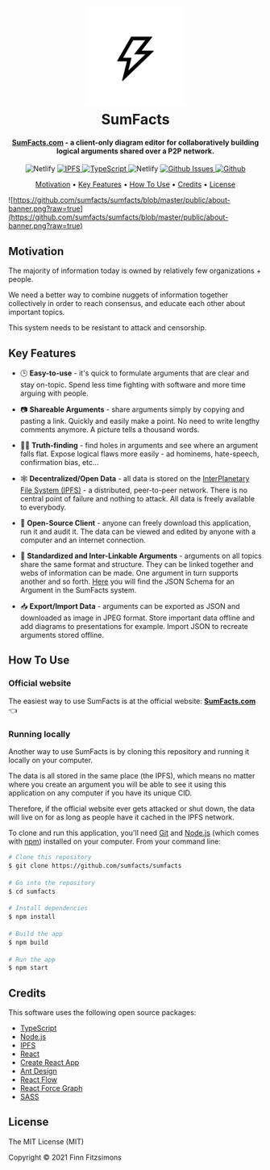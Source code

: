 <h1 align="center">
  <br>
  <a href="https://sumfacts.com">
    <img src="https://github.com/sumfacts/sumfacts/blob/master/public/logo-large.png?raw=true" alt="SumFacts" width="200">
  </a>
  <br>
  SumFacts
  <br>
</h1>

<h4 align="center"><a href="https://sumfacts.com">SumFacts.com</a> - a client-only diagram editor for collaboratively building logical arguments shared over a P2P network.
</h4>

<p align="center">
  <img alt="Netlify" src="https://img.shields.io/netlify/e0dfd289-d0eb-49f1-8c8b-7cef447e8060">
  <a href="http://ipfs.io/">
    <img alt="IPFS" src="https://img.shields.io/badge/project-IPFS-blue.svg?style=flat-square">
  </a>
  <a href="https://www.typescriptlang.org/">
    <img alt="TypeScript" src="https://img.shields.io/badge/built_with-TypeScript-blue.svg?style=flat-square">
  </a>
  <img alt="Netlify" src="https://img.shields.io/netlify/e0dfd289-d0eb-49f1-8c8b-7cef447e8060">
  <a href="https://github.com/sumfacts/sumfacts/issues">
    <img alt="Github Issues" src="https://img.shields.io/github/issues/sumfacts/sumfacts.svg">
  </a>
<!--   <a href="https://github.com/sumfacts/sumfacts/network">
    <img alt="Github " src="https://img.shields.io/github/forks/sumfacts/sumfacts.svg">
  </a> -->
  <a href="https://github.com/sumfacts/sumfacts/stargazers">
    <img alt="Github " src="https://img.shields.io/github/stars/sumfacts/sumfacts.svg">
  </a>
<!--   <a href="https://github.com/sumfacts/sumfacts/releases">
    <img alt="Github " src="https://img.shields.io/github/v/release/sumfacts/sumfacts.svg">
  </a> -->
</p>

<p align="center">
  <a href="#motivation">Motivation</a> •
  <a href="#key-features">Key Features</a> •
  <a href="#how-to-use">How To Use</a> •
  <a href="#credits">Credits</a> •
  <a href="#license">License</a>
</p>

![https://github.com/sumfacts/sumfacts/blob/master/public/about-banner.png?raw=true](https://github.com/sumfacts/sumfacts/blob/master/public/about-banner.png?raw=true)

## Motivation

The majority of information today is owned by relatively few organizations + people.

We need a better way to combine nuggets of information together collectively in order to reach consensus, and educate each other about important topics.

This system needs to be resistant to attack and censorship.

## Key Features

* 🕒 __Easy-to-use__ - it's quick to formulate arguments that are clear and stay on-topic. Spend less time fighting with software and more time arguing with people.

* 📷 __Shareable Arguments__ - share arguments simply by copying and pasting a link. Quickly and easily make a point. No need to write lengthy comments anymore. A picture tells a thousand words.

* 🕵️‍♂️ __Truth-finding__ - find holes in arguments and see where an argument falls flat. Expose logical flaws more easily - ad hominems, hate-speech, confirmation bias, etc...

* 🕸️ __Decentralized/Open Data__ - all data is stored on the [InterPlanetary File System (IPFS)](https://ipfs.io/) - a distributed, peer-to-peer network. There is no central point of failure and nothing to attack. All data is freely available to everybody.

* 📂 __Open-Source Client__ - anyone can freely download this application, run it and audit it. The data can be viewed and edited by anyone with a computer and an internet connection.

* 🔗 __Standardized and Inter-Linkable Arguments__ - arguments on all topics share the same format and structure. They can be linked together and webs of information can be made. One argument in turn supports another and so forth. [Here](https://github.com/sumfacts/sumfacts/blob/master/src/schema/v1/argument.json) you will find the JSON Schema for an Argument in the SumFacts system.

* 📥 __Export/Import Data__ - arguments can be exported as JSON and downloaded as image in JPEG format. Store important data offline and add diagrams to presentations for example. Import JSON to recreate arguments stored offline.


## How To Use

### Official website

The easiest way to use SumFacts is at the official website: **[SumFacts.com](https://sumfacts.com)** 👈

### Running locally

Another way to use SumFacts is by cloning this repository and running it locally on your computer.

The data is all stored in the same place (the IPFS), which means no matter where you create an argument you will be able to see it using this application on any computer if you have its unique CID.

Therefore, if the official website ever gets attacked or shut down, the data will live on for as long as people have it cached in the IPFS network.

To clone and run this application, you'll need [Git](https://git-scm.com) and [Node.js](https://nodejs.org/en/download/) (which comes with [npm](http://npmjs.com)) installed on your computer. From your command line:

```bash
# Clone this repository
$ git clone https://github.com/sumfacts/sumfacts

# Go into the repository
$ cd sumfacts

# Install dependencies
$ npm install

# Build the app
$ npm build

# Run the app
$ npm start
```

## Credits

This software uses the following open source packages:

<!-- - [Electron](http://electron.atom.io/) -->
- [TypeScript](https://www.typescriptlang.org/)
- [Node.js](https://nodejs.org/)
- [IPFS](https://ipfs.io/)
- [React](https://reactjs.org/)
- [Create React App](https://reactjs.org/docs/create-a-new-react-app.html)
- [Ant Design](https://ant.design/)
- [React Flow](https://reactflow.dev/)
- [React Force Graph](https://github.com/vasturiano/react-force-graph)
- [SASS](https://sass-lang.com/)

## License

The MIT License (MIT)

Copyright © 2021 Finn Fitzsimons
